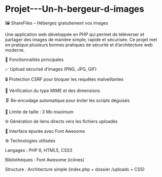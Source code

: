# Projet---Un-h-bergeur-d-images

🖼️ ShareFiles – Hébergez gratuitement vos images

Une application web développée en PHP qui permet de téléverser et partager des images de manière simple, rapide et sécurisée.
Ce projet met en pratique plusieurs bonnes pratiques de sécurité et d’architecture web moderne.

🚀 Fonctionnalités principales

✅ Upload sécurisé d’images (PNG, JPG, GIF)

🔒 Protection CSRF pour bloquer les requêtes malveillantes

🧠 Vérification du type MIME et des dimensions

🗜️ Re-encodage automatique pour éviter les scripts déguisés

📏 Limite de taille : 3 Mo maximum

🌐 Génération de liens directs vers les fichiers uploadés

🧰 Interface épurée avec Font Awesome

⚙️ Technologies utilisées

Langages : PHP 8, HTML5, CSS3

Bibliothèques : Font Awesome (icônes)

Structure : Architecture simple (index.php + dossier /uploads + CSS)
